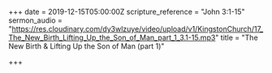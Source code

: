 +++
date = 2019-12-15T05:00:00Z
scripture_reference = "John 3:1-15"
sermon_audio = "https://res.cloudinary.com/dy3wlzuye/video/upload/v1/KingstonChurch/17_The_New_Birth_Lifting_Up_the_Son_of_Man_part_1_3.1-15.mp3"
title = "The New Birth & Lifting Up the Son of Man (part 1)"

+++
